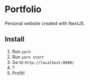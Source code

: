 # Portfolio

Personal website created with NextJS.

## Install
1. Run `yarn`
2. Run `yarn start`
3. Go to `http://localhost:8080/`
4. ?
5. Profit!
